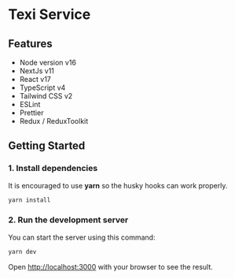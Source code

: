 # Texi Service

## Features

- Node version v16
- NextJs v11
- React v17
- TypeScript v4
- Tailwind CSS v2
- ESLint
- Prettier
- Redux / ReduxToolkit

## Getting Started

### 1. Install dependencies

It is encouraged to use **yarn** so the husky hooks can work properly.

```bash
yarn install
```

### 2. Run the development server

You can start the server using this command:

```bash
yarn dev
```

Open [http://localhost:3000](http://localhost:3000) with your browser to see the result.
